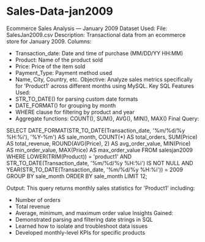 # Sales-Data-jan2009
Ecommerce Sales Analysis — January 2009
Dataset Used:
File: SalesJan2009.csv
Description: Transactional data from an ecommerce store for January 2009.
Columns:
- Transaction_date: Date and time of purchase (MM/DD/YY HH:MM)
- Product: Name of the product sold
- Price: Price of the item sold
- Payment_Type: Payment method used
- Name, City, Country, etc.
Objective:
Analyze sales metrics specifically for 'Product1' across different months using MySQL.
Key SQL Features Used:
- STR_TO_DATE() for parsing custom date formats
- DATE_FORMAT() for grouping by month
- WHERE clause for filtering by product and year
- Aggregate functions: COUNT(), SUM(), AVG(), MIN(), MAX()
Final Query:

SELECT 
    DATE_FORMAT(STR_TO_DATE(Transaction_date, '%m/%d/%y %H:%i'), '%Y-%m') AS sale_month,
    COUNT(*) AS total_orders,
    SUM(Price) AS total_revenue,
    ROUND(AVG(Price), 2) AS avg_order_value,
    MIN(Price) AS min_order_value,
    MAX(Price) AS max_order_value
FROM salesjan2009
WHERE 
    LOWER(TRIM(Product)) = 'product1'
    AND STR_TO_DATE(Transaction_date, '%m/%d/%y %H:%i') IS NOT NULL
    AND YEAR(STR_TO_DATE(Transaction_date, '%m/%d/%y %H:%i')) = 2009
GROUP BY sale_month
ORDER BY sale_month
LIMIT 12;

Output:
This query returns monthly sales statistics for 'Product1' including:
- Number of orders
- Total revenue
- Average, minimum, and maximum order value
Insights Gained:
- Demonstrated parsing and filtering date strings in SQL
- Learned how to isolate and troubleshoot data issues
- Developed monthly-level KPIs for specific products
